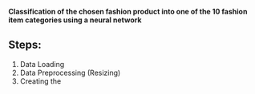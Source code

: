**Classification of the chosen fashion product into one of the 10 fashion item categories using a neural network**

## Steps: 
1. Data Loading 
2. Data Preprocessing (Resizing)
3. Creating the 
